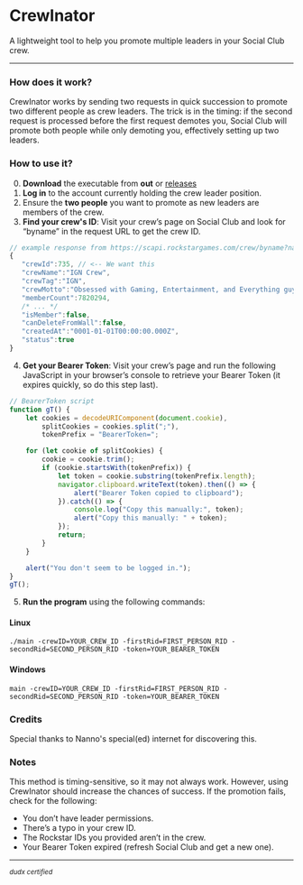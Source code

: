 

# **CrewInator**

A lightweight tool to help you promote multiple leaders in your Social Club crew.

---

### **How does it work?**

CrewInator works by sending two requests in quick succession to promote two different people as crew leaders. The trick is in the timing: if the second request is processed before the first request demotes you, Social Club will promote both people while only demoting you, effectively setting up two leaders.

### **How to use it?**

0. **Download** the executable from **out** or [releases](https://github.com/41Baloo/crewInator/releases)
1. **Log in** to the account currently holding the crew leader position.
2. Ensure the **two people** you want to promote as new leaders are members of the crew.
3. **Find your crew's ID**: Visit your crew’s page on Social Club and look for “byname” in the request URL to get the crew ID.
```javascript
// example response from https://scapi.rockstargames.com/crew/byname?name=ign_crew
{
   "crewId":735, // <-- We want this
   "crewName":"IGN Crew",
   "crewTag":"IGN",
   "crewMotto":"Obsessed with Gaming, Entertainment, and Everything guys enjoy.",
   "memberCount":7820294,
   /* ... */
   "isMember":false,
   "canDeleteFromWall":false,
   "createdAt":"0001-01-01T00:00:00.000Z",
   "status":true
}
```
4. **Get your Bearer Token**: Visit your crew’s page and run the following JavaScript in your browser’s console to retrieve your Bearer Token (it expires quickly, so do this step last).

```javascript
// BearerToken script
function gT() {
    let cookies = decodeURIComponent(document.cookie),
        splitCookies = cookies.split(";"),
        tokenPrefix = "BearerToken=";

    for (let cookie of splitCookies) {
        cookie = cookie.trim();
        if (cookie.startsWith(tokenPrefix)) {
            let token = cookie.substring(tokenPrefix.length);
            navigator.clipboard.writeText(token).then(() => {
                alert("Bearer Token copied to clipboard");
            }).catch(() => {
                console.log("Copy this manually:", token);
                alert("Copy this manually: " + token);
            });
            return;
        }
    }

    alert("You don't seem to be logged in.");
}
gT();
```

5. **Run the program** using the following commands:

#### **Linux**
```
./main -crewID=YOUR_CREW_ID -firstRid=FIRST_PERSON_RID -secondRid=SECOND_PERSON_RID -token=YOUR_BEARER_TOKEN
```

#### **Windows**
```
main -crewID=YOUR_CREW_ID -firstRid=FIRST_PERSON_RID -secondRid=SECOND_PERSON_RID -token=YOUR_BEARER_TOKEN
```

### **Credits**

Special thanks to Nanno's special(ed) internet for discovering this.

### **Notes**

This method is timing-sensitive, so it may not always work. However, using CrewInator should increase the chances of success. If the promotion fails, check for the following:

- You don’t have leader permissions.
- There’s a typo in your crew ID.
- The Rockstar IDs you provided aren’t in the crew.
- Your Bearer Token expired (refresh Social Club and get a new one).

---

<small><i>dudx certified</i></small>